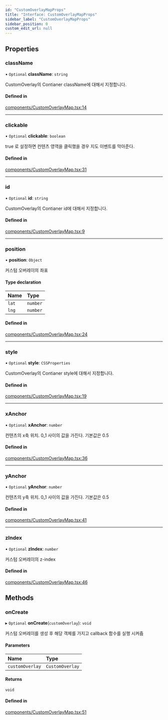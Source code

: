 ```yaml
---
id: "CustomOverlayMapProps"
title: "Interface: CustomOverlayMapProps"
sidebar_label: "CustomOverlayMapProps"
sidebar_position: 0
custom_edit_url: null
---
```


## Properties

### className

• `Optional` **className**: `string`

CustomOverlay의 Contianer className에 대해서 지정합니다.

#### Defined in

[components/CustomOverlayMap.tsx:14](https://github.com/JaeSeoKim/react-kakao-maps-sdk/blob/fb6f0aa/src/components/CustomOverlayMap.tsx#L14)

___

### clickable

• `Optional` **clickable**: `boolean`

true 로 설정하면 컨텐츠 영역을 클릭했을 경우 지도 이벤트를 막아준다.

#### Defined in

[components/CustomOverlayMap.tsx:31](https://github.com/JaeSeoKim/react-kakao-maps-sdk/blob/fb6f0aa/src/components/CustomOverlayMap.tsx#L31)

___

### id

• `Optional` **id**: `string`

CustomOverlay의 Contianer id에 대해서 지정합니다.

#### Defined in

[components/CustomOverlayMap.tsx:9](https://github.com/JaeSeoKim/react-kakao-maps-sdk/blob/fb6f0aa/src/components/CustomOverlayMap.tsx#L9)

___

### position

• **position**: `Object`

커스텀 오버레이의 좌표

#### Type declaration

| Name | Type |
| :------ | :------ |
| `lat` | `number` |
| `lng` | `number` |

#### Defined in

[components/CustomOverlayMap.tsx:24](https://github.com/JaeSeoKim/react-kakao-maps-sdk/blob/fb6f0aa/src/components/CustomOverlayMap.tsx#L24)

___

### style

• `Optional` **style**: `CSSProperties`

CustomOverlay의 Contianer style에 대해서 지정합니다.

#### Defined in

[components/CustomOverlayMap.tsx:19](https://github.com/JaeSeoKim/react-kakao-maps-sdk/blob/fb6f0aa/src/components/CustomOverlayMap.tsx#L19)

___

### xAnchor

• `Optional` **xAnchor**: `number`

컨텐츠의 x축 위치. 0_1 사이의 값을 가진다. 기본값은 0.5

#### Defined in

[components/CustomOverlayMap.tsx:36](https://github.com/JaeSeoKim/react-kakao-maps-sdk/blob/fb6f0aa/src/components/CustomOverlayMap.tsx#L36)

___

### yAnchor

• `Optional` **yAnchor**: `number`

컨텐츠의 y축 위치. 0_1 사이의 값을 가진다. 기본값은 0.5

#### Defined in

[components/CustomOverlayMap.tsx:41](https://github.com/JaeSeoKim/react-kakao-maps-sdk/blob/fb6f0aa/src/components/CustomOverlayMap.tsx#L41)

___

### zIndex

• `Optional` **zIndex**: `number`

커스텀 오버레이의 z-index

#### Defined in

[components/CustomOverlayMap.tsx:46](https://github.com/JaeSeoKim/react-kakao-maps-sdk/blob/fb6f0aa/src/components/CustomOverlayMap.tsx#L46)

## Methods

### onCreate

▸ `Optional` **onCreate**(`customOverlay`): `void`

커스텀 오버레이를 생성 후 해당 객체를 가지고 callback 함수를 실행 시켜줌

#### Parameters

| Name | Type |
| :------ | :------ |
| `customOverlay` | `CustomOverlay` |

#### Returns

`void`

#### Defined in

[components/CustomOverlayMap.tsx:51](https://github.com/JaeSeoKim/react-kakao-maps-sdk/blob/fb6f0aa/src/components/CustomOverlayMap.tsx#L51)
